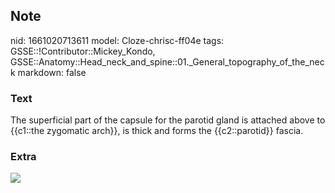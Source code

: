 ## Note
nid: 1661020713611
model: Cloze-chrisc-ff04e
tags: GSSE::!Contributor::Mickey_Kondo, GSSE::Anatomy::Head_neck_and_spine::01._General_topography_of_the_neck
markdown: false

### Text
The superficial part of the capsule for the parotid gland is attached above to {{c1::the zygomatic arch}}, is thick and forms the {{c2::parotid}} fascia.

### Extra
<img src="070417_0853_ParotidGlan2.jpg">
